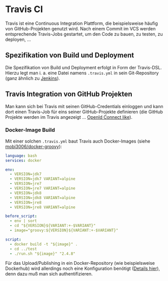 # Travis CI

Travis ist eine Continuous Integration Plattform, die beispielsweise häufig von GitHub-Projekten genutzt wird. Nach einem Commit im VCS werden entsprechende Travis-Jobs gestartet, um den Code zu bauen, zu testen, zu deployen, ...

## Spezifikation von Build und Deployment

Die Spezifikation von Build und Deployment erfolgt in Form der Travis-DSL. Hierzu legt man i. a. eine Datei namens `.travis.yml` in sein Git-Repository (ganz ähnlich zu [Jenkins](jenkins.md)).

## Travis Integration von GitHub Projekten

Man kann sich bei Travis mit seinen GitHub-Credentials einloggen und kann dort einen Travis-Job für eins seiner GitHub-Projekte definieren (die GitHub Projekte werden im Travis angezeigt ... [OpenId Connect like](openIdConnect.md)).

### Docker-Image Build

Mit einer solchen `.travis.yml` baut Travis auch Docker-Images (siehe [mobi3006/docker-groovy](https://github.com/mobi3006/docker-groovy/blob/master/.travis.yml)):

```yml
language: bash
services: docker

env:
  - VERSION=jdk7
  - VERSION=jdk7 VARIANT=alpine
  - VERSION=jre7
  - VERSION=jre7 VARIANT=alpine
  - VERSION=jdk8
  - VERSION=jdk8 VARIANT=alpine
  - VERSION=jre8
  - VERSION=jre8 VARIANT=alpine

before_script:
  - env | sort
  - cd "${VERSION}${VARIANT:+-$VARIANT}"
  - image="groovy:${VERSION}${VARIANT:+-$VARIANT}"

script:
  - docker build -t "${image}" .
  - cd ../test
  - ./run.sh "${image}" "2.4.8"
```

Für das Upload/Publishing in ein Docker-Repository (wie beispielsweise Dockerhub) wird allerdings noch eine Konfiguration benötigt ([Details hier](https://docs.travis-ci.com/user/docker/#Pushing-a-Docker-Image-to-a-Registry)), denn dazu muß man sich authentifizieren.